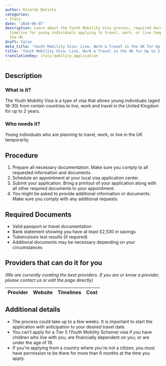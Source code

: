 ```yaml
---
author: Ricardo Batista
categories:
- Italy
date: '2024-06-07'
description: Learn about the Youth Mobility Visa process, required documents, and
  timeline for young individuals applying to travel, work, or live temporarily in
  the UK.
draft: false
meta_title: 'Youth Mobility Visa: Live, Work & Travel in the UK for Up to 2 Years'
title: 'Youth Mobility Visa: Live, Work & Travel in the UK for Up to 2 Years'
translationKey: italy-mobility_application
---
```



## Description
### What is it?
The Youth Mobility Visa is a type of visa that allows young individuals (aged 18-30) from certain countries to live, work and travel in the United Kingdom for up to 2 years.
### Who needs it?
Young individuals who are planning to travel, work, or live in the UK temporarily.

## Procedure
1. Prepare all necessary documentation. Make sure you comply to all requested information and documents.
2. Schedule an appointment at your local visa application center. 
3. Submit your application. Bring a printout of your application along with all other required documents to your appointment.
4. You might be asked to provide additional information or documents. Make sure you comply with any additional requests.

## Required Documents
- Valid passport or travel documentation
- Bank statement showing you have at least £2,530 in savings
- Tuberculosis test results (if required)
- Additional documents may be necessary depending on your circumstances

## Providers that can do it for you

_(We are currently curating the best providers. If you are or know a provider, please contact us or edit the page directly)_

| Provider        |     Website     |     Timelines    |       Cost      |
| --------------- | --------------- |  :-------------: | :-------------: |

## Additional details
- The process could take up to a few weeks. It is important to start the application with anticipation to your desired travel date.
- You can’t apply for a Tier 5 (Youth Mobility Scheme) visa if you have children who live with you; are financially dependent on you; or are under the age of 18.
- If you're applying from a country where you're not a citizen, you must have permission to be there for more than 6 months at the time you apply.